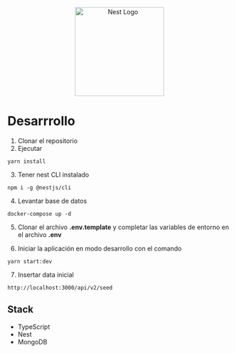 <p align="center">
  <a href="http://nestjs.com/" target="blank"><img src="https://nestjs.com/img/logo-small.svg" width="200" alt="Nest Logo" /></a>
</p>

# Desarrrollo

1. Clonar el repositorio
2. Ejecutar 
```
yarn install
```
3. Tener nest CLI instalado
```
npm i -g @nestjs/cli
```
4. Levantar base de datos
```
docker-compose up -d 
```
5. Clonar el archivo __.env.template__ y completar las variables de entorno en el archivo __.env__

6. Iniciar la aplicación en modo desarrollo con el comando
```
yarn start:dev
```
7. Insertar data inicial
```
http://localhost:3000/api/v2/seed
```


## Stack
* TypeScript
* Nest
* MongoDB